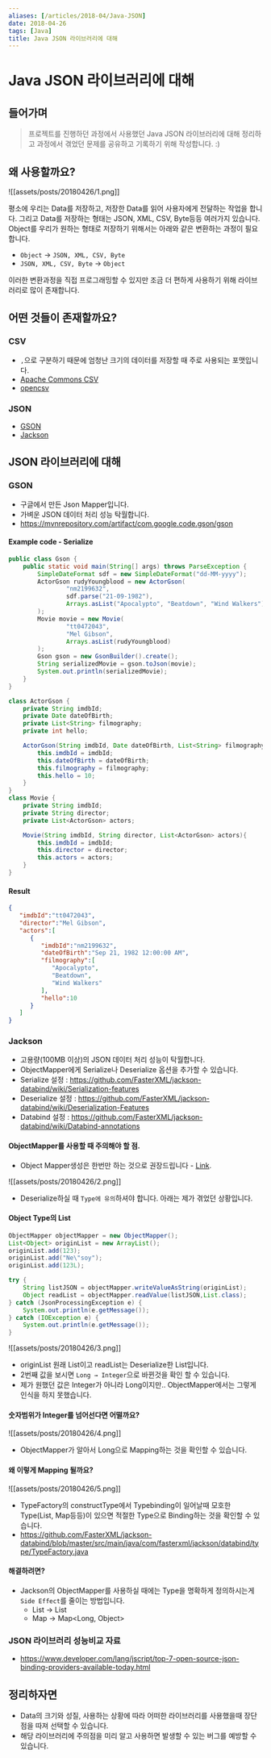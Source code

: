 ```yaml
---
aliases: [/articles/2018-04/Java-JSON]
date: 2018-04-26
tags: [Java]
title: Java JSON 라이브러리에 대해
---
```

# Java JSON 라이브러리에 대해
## 들어가며
> 프로젝트를 진행하던 과정에서 사용했던 Java JSON 라이브러리에 대해 정리하고 과정에서 겪었던 문제를 공유하고 기록하기 위해 작성합니다. :)

## 왜 사용할까요?
![[assets/posts/20180426/1.png]]

평소에 우리는 Data를 저장하고, 저장한 Data를 읽어 사용자에게 전달하는 작업을 합니다. 그리고 Data를 저장하는 형태는 JSON, XML, CSV, Byte등등 여러가지 있습니다.
Object를 우리가 원하는 형태로 저장하기 위해서는 아래와 같은 변환하는 과정이 필요합니다.

- `Object` -> `JSON, XML, CSV, Byte`
- `JSON, XML, CSV, Byte` -> `Object`

이러한 변환과정을 직접 프로그래밍할 수 있지만 조금 더 편하게 사용하기 위해 라이브러리로 많이 존재합니다.


## 어떤 것들이 존재할까요?
### CSV
- `,`으로 구분하기 때문에 엄청난 크기의 데이터를 저장할 때 주로 사용되는 포맷입니다.
- [Apache Commons CSV](https://commons.apache.org/proper/commons-csv/)
- [opencsv](http://opencsv.sourceforge.net/)

### JSON
- [GSON](https://github.com/google/gson)
- [Jackson](https://github.com/FasterXML/jackson)

## JSON 라이브러리에 대해
### GSON
- 구글에서 만든 Json Mapper입니다.
- 가벼운 JSON 데이터 처리 성능 탁월합니다.
- <https://mvnrepository.com/artifact/com.google.code.gson/gson>

#### Example code - Serialize

```java
public class Gson {
	public static void main(String[] args) throws ParseException {
		SimpleDateFormat sdf = new SimpleDateFormat("dd-MM-yyyy");
		ActorGson rudyYoungblood = new ActorGson(
				"nm2199632",
				sdf.parse("21-09-1982"),
				Arrays.asList("Apocalypto", "Beatdown", "Wind Walkers")
		);
		Movie movie = new Movie(
				"tt0472043",
				"Mel Gibson",
				Arrays.asList(rudyYoungblood)
		);
		Gson gson = new GsonBuilder().create();
		String serializedMovie = gson.toJson(movie);
		System.out.println(serializedMovie);
	}
}

class ActorGson {
	private String imdbId;
	private Date dateOfBirth;
	private List<String> filmography;
	private int hello;

	ActorGson(String imdbId, Date dateOfBirth, List<String> filmography){
		this.imdbId = imdbId;
		this.dateOfBirth = dateOfBirth;
		this.filmography = filmography;
		this.hello = 10;
	}
}
class Movie {
	private String imdbId;
	private String director;
	private List<ActorGson> actors;

	Movie(String imdbId, String director, List<ActorGson> actors){
		this.imdbId = imdbId;
		this.director = director;
		this.actors = actors;
	}
}
```

#### Result
```json
{
   "imdbId":"tt0472043",
   "director":"Mel Gibson",
   "actors":[
      {
         "imdbId":"nm2199632",
         "dateOfBirth":"Sep 21, 1982 12:00:00 AM",
         "filmography":[
            "Apocalypto",
            "Beatdown",
            "Wind Walkers"
         ],
         "hello":10
      }
   ]
}
```

### Jackson
- 고용량(100MB 이상)의 JSON 데이터 처리 성능이 탁월합니다.
- ObjectMapper에게 Serialize나 Deserialize 옵션을 추가할 수 있습니다.
- Serialize 설정 : <https://github.com/FasterXML/jackson-databind/wiki/Serialization-features>
- Deserialize 설정 : <https://github.com/FasterXML/jackson-databind/wiki/Deserialization-Features>
- Databind 설정 : <https://github.com/FasterXML/jackson-databind/wiki/Databind-annotations>

#### ObjectMapper를 사용할 때 주의해야 할 점.
- Object Mapper생성은 한번만 하는 것으로 권장드립니다 - [Link](https://github.com/naver/kaist-oss-course/issues/11).

![[assets/posts/20180426/2.png]]

- Deserialize하실 때 `Type에 유의`하셔야 합니다. 아래는 제가 겪었던 상황입니다.
#### Object Type의 List

```java
ObjectMapper objectMapper = new ObjectMapper();
List<Object> originList = new ArrayList();
originList.add(123);
originList.add("Ne\"soy");
originList.add(123L);

try {
	String listJSON = objectMapper.writeValueAsString(originList);
	Object readList = objectMapper.readValue(listJSON,List.class);
} catch (JsonProcessingException e) {
	System.out.println(e.getMessage());
} catch (IOException e) {
	System.out.println(e.getMessage());
}
```

![[assets/posts/20180426/3.png]]

- originList 원래 List이고 readList는 Deserialize한 List입니다.
- 2번째 값을 보시면 `Long → Integer`으로 바뀐것을 확인 할 수 있습니다.
- 제가 원했던 값은 Integer가 아니라 Long이지만.. ObjectMapper에서는 그렇게 인식을 하지 못했습니다.

#### 숫자범위가 Integer를 넘어선다면 어떨까요?

![[assets/posts/20180426/4.png]]

- ObjectMapper가 알아서 Long으로 Mapping하는 것을 확인할 수 있습니다.

#### 왜 이렇게 Mapping 될까요?

![[assets/posts/20180426/5.png]]

- TypeFactory의 constructType에서 Typebinding이 일어날때 모호한 Type(List, Map등등)이 있으면 적절한 Type으로 Binding하는 것을 확인할 수 있습니다.
- <https://github.com/FasterXML/jackson-databind/blob/master/src/main/java/com/fasterxml/jackson/databind/type/TypeFactory.java>

#### 해결하려면?
- Jackson의 ObjectMapper를 사용하실 때에는 Type을 명확하게 정의하시는게 `Side Effect`를 줄이는 방법입니다.
	- List → List<String>
	- Map → Map<Long, Object>

### JSON 라이브러리 성능비교 자료
- <https://www.developer.com/lang/jscript/top-7-open-source-json-binding-providers-available-today.html>


## 정리하자면
- Data의 크기와 성질, 사용하는 상황에 따라 어떠한 라이브러리를 사용했을때 장단점을 따져 선택할 수 있습니다.
- 해당 라이브러리에 주의점을 미리 알고 사용하면 발생할 수 있는 버그를 예방할 수 있습니다.
